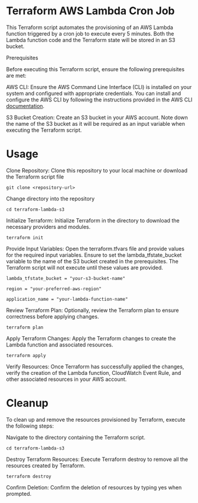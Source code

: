 
# Terraform AWS Lambda Cron Job
This Terraform script automates the provisioning of an AWS Lambda function triggered by a cron job to execute every 5 minutes. Both the Lambda function code and the Terraform state will be stored in an S3 bucket.

Prerequisites

Before executing this Terraform script, ensure the following prerequisites are met:

AWS CLI: Ensure the AWS Command Line Interface (CLI) is installed on your system and configured with appropriate credentials. You can install and configure the AWS CLI by following the instructions provided in the AWS CLI [documentation](https://docs.aws.amazon.com/cli/latest/userguide/cli-chap-install.html).

S3 Bucket Creation: Create an S3 bucket in your AWS account. Note down the name of the S3 bucket as it will be required as an input variable when executing the Terraform script.
# Usage
Clone Repository: Clone this repository to your local machine or download the Terraform script file

`git clone <repository-url>`

Change directory into the repository

`cd terraform-lambda-s3`

Initialize Terraform: Initialize Terraform in the directory to download the necessary providers and modules.

`terraform init`

Provide Input Variables: Open the terraform.tfvars file and provide values for the required input variables. Ensure to set the lambda_tfstate_bucket variable to the name of the S3 bucket created in the prerequisites. The Terraform script will not execute until these values are provided.

`lambda_tfstate_bucket = "your-s3-bucket-name"`

`region = "your-preferred-aws-region"`

`application_name = "your-lambda-function-name"`

Review Terraform Plan: Optionally, review the Terraform plan to ensure correctness before applying changes.

`terraform plan`

Apply Terraform Changes: Apply the Terraform changes to create the Lambda function and associated resources.

`terraform apply`

Verify Resources: Once Terraform has successfully applied the changes, verify the creation of the Lambda function, CloudWatch Event Rule, and other associated resources in your AWS account.

# Cleanup
To clean up and remove the resources provisioned by Terraform, execute the following steps:

Navigate to the directory containing the Terraform script.

`cd terraform-lambda-s3`

Destroy Terraform Resources: Execute Terraform destroy to remove all the resources created by Terraform.

`terraform destroy`

Confirm Deletion: Confirm the deletion of resources by typing yes when prompted.